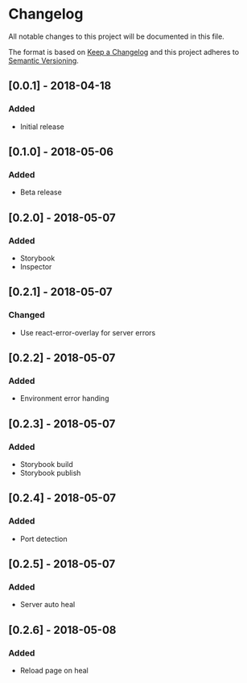 # Changelog

All notable changes to this project will be documented in this file.

The format is based on [Keep a Changelog](http://keepachangelog.com/en/1.0.0/)
and this project adheres to [Semantic Versioning](http://semver.org/spec/v2.0.0.html).

## [0.0.1] - 2018-04-18
### Added
- Initial release

## [0.1.0] - 2018-05-06
### Added
- Beta release

## [0.2.0] - 2018-05-07
### Added
- Storybook
- Inspector

## [0.2.1] - 2018-05-07
### Changed
- Use react-error-overlay for server errors

## [0.2.2] - 2018-05-07
### Added
- Environment error handing

## [0.2.3] - 2018-05-07
### Added
- Storybook build
- Storybook publish

## [0.2.4] - 2018-05-07
### Added
- Port detection

## [0.2.5] - 2018-05-07
### Added
- Server auto heal

## [0.2.6] - 2018-05-08
### Added
- Reload page on heal
